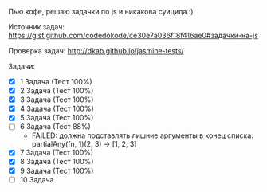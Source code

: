 Пью кофе, решаю задачки по js и никакова суицида :)

Источник задач: https://gist.github.com/codedokode/ce30e7a036f18f416ae0#задачки-на-js

Проверка задач: http://dkab.github.io/jasmine-tests/

Задачи:

- [x] 1 Задача (Тест 100%)
- [x] 2 Задача (Тест 100%)
- [x] 3 Задача (Тест 100%)
- [x] 4 Задача (Тест 100%)
- [x] 5 Задача (Тест 100%)
- [ ] 6 Задача (Тест 88%)
  - FAILED: должна подставлять лишние аргументы в конец списка: partialAny(fn, 1)(2, 3) -> [1, 2, 3]
- [x] 7 Задача (Тест 100%)
- [x] 8 Задача (Тест 100%)
- [x] 9 Задача (Тест 100%)
- [ ] 10 Задача
